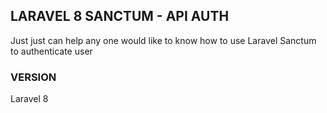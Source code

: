 ## LARAVEL 8 SANCTUM - API AUTH

Just just can help any one would like to know how to use Laravel Sanctum to authenticate user

### VERSION
Laravel 8

